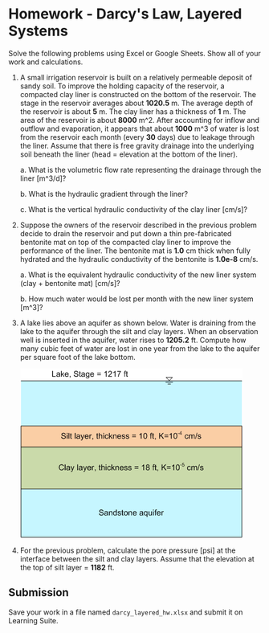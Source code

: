 # Homework - Darcy's Law, Layered Systems

Solve the following problems using Excel or Google Sheets. Show all of your work and calculations.

1. A small irrigation reservoir is built on a relatively permeable deposit of sandy soil. To improve the holding 
   capacity of the reservoir, a compacted clay liner is constructed on the bottom of the reservoir. The stage in the reservoir averages about **1020.5** m. The average depth of the reservoir is about **5** m. The clay liner has a thickness of **1** m. The area of the reservoir is about **8000** m^2. After accounting for inflow and outflow and evaporation, it appears that about **1000** m^3 of water is lost from the reservoir each month (every **30** days) due to leakage through the liner. Assume that there is free gravity drainage into the underlying soil beneath the liner (head = elevation at the bottom of the liner).

    a. What is the volumetric flow rate representing the drainage through the liner [m^3/d]?
    
    b. What is the hydraulic gradient through the liner?
    
    c. What is the vertical hydraulic conductivity of the clay liner [cm/s]?

2. Suppose the owners of the reservoir described in the previous problem decide to drain the reservoir and put down a thin pre-fabricated bentonite mat on top of the compacted clay liner to improve the performance of the liner. The bentonite mat is **1.0** cm thick when fully hydrated and the hydraulic conductivity of the bentonite is **1.0e-8** cm/s.

    a. What is the equivalent hydraulic conductivity of the new liner system (clay + bentonite mat) [cm/s]?
    
    b. How much water would be lost per month with the new liner system [m^3]?

3. A lake lies above an aquifer as shown below. Water is draining from the lake to the aquifer through the silt and clay layers. When an observation well is inserted in the aquifer, water rises to **1205.2** ft.  Compute how many cubic feet of water are lost in one year from the lake to the aquifer per square foot of the lake bottom.

    ![lake.gif](lake.gif)

4. For the previous problem, calculate the pore pressure [psi] at the interface between the silt and clay layers. Assume that the elevation at the top of silt layer = **1182** ft.

## Submission

Save your work in a file named `darcy_layered_hw.xlsx` and submit it on Learning Suite.